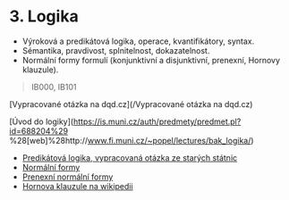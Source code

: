 # 3. Logika

* Výroková a predikátová logika, operace, kvantifikátory, syntax.
* Sémantika, pravdivost, splnitelnost, dokazatelnost.
* Normální formy formulí \(konjunktivní a disjunktivní, prenexní, Hornovy klauzule\).

> IB000, IB101

[Vypracované otázka na dqd.cz](/Vypracované otázka na dqd.cz)

[Úvod do logiky](https://is.muni.cz/auth/predmety/predmet.pl?id=688204%29 %28[web]%28http://www.fi.muni.cz/~popel/lectures/bak_logika/)



* [Predikátová logika](http://www.fi.muni.cz/%7Epopel/lectures/bak_logika/p4-11.pdf),[ vypracovaná otázka ze starých státnic](http://statnice.dqd.cz/home:inf:ap14)
* [Normální formy](http://www.fi.muni.cz/%7Epopel/lectures/bak_logika/pNF1-11.pdf)
* [Prenexní normální formy](http://www.fi.muni.cz/%7Epopel/lectures/bak_logika/pNF2-11.pdf)
* [Hornova klauzule na wikipedii](https://en.wikipedia.org/wiki/Horn_clause)




